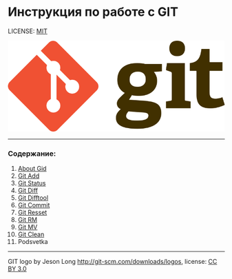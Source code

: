 # Инструкция по работе с GIT

LICENSE: [MIT](./license.md)

![](./assets/768px-Git-logo.svg.png)

---

### Содержание:

1. [About Gid](./git_info.md)
2. [Git Add](./add.md)
3. [Git Status](./git_status.md)
4. [Git Diff](./git_diff.md)
5. [Git  Difftool](./git_difftool.md)
6. [Git Commit](./git_commit.md)
7. [Git Resset](./git_reset.md)
8. [Git RM](./git_rm.md)
9. [Git MV](./git_mv.md)
10. [Git Clean](/git_clean.md)
11. Podsvetka

---

GIT logo by Jeson Long http://git-scm.com/downloads/logos, license: [CC BY 3.0](https://creativecommons.org/licenses/by/3.0/deed.ru)